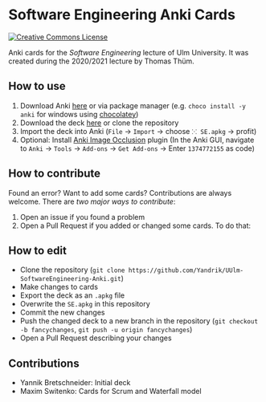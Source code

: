 # Software Engineering Anki Cards
<a rel="license" href="http://creativecommons.org/licenses/by-nc-sa/4.0/"><img alt="Creative Commons License" style="border-width:0" src="https://i.creativecommons.org/l/by-nc-sa/4.0/88x31.png" /></a>

Anki cards for the *Software Engineering* lecture of Ulm University.
It was created during the 2020/2021 lecture by Thomas Thüm.

## How to use

1. Download Anki [here](https://apps.ankiweb.net/) or via package manager
  (e.g. `choco install -y anki` for windows using [chocolatey](https://chocolatey.org))
2. Download the deck [here](https://github.com/Yandrik/UUlm-SoftwareEngineering-Anki/releases) or clone the repository
3. Import the deck into Anki (`File` -> `Import` -> choose `⁙ SE.apkg` -> profit)
4. Optional: Install [Anki Image Occlusion](https://ankiweb.net/shared/info/1374772155) plugin (In the Anki GUI, navigate to `Anki` -> `Tools` -> `Add-ons` -> `Get Add-ons` -> Enter `1374772155` as code)

## How to contribute
Found an error? Want to add some cards? Contributions are always welcome. There are *two major ways to contribute*:

1. Open an issue if you found a problem
2. Open a Pull Request if you added or changed some cards. To do that:

## How to edit

* Clone the repository (`git clone https://github.com/Yandrik/UUlm-SoftwareEngineering-Anki.git`)
* Make changes to cards
* Export the deck as an `.apkg` file
* Overwrite the `SE.apkg` in this repository
* Commit the new changes 
* Push the changed deck to a new branch in the repository (`git checkout -b fancychanges`, `git push -u origin fancychanges`)
* Open a Pull Request describing your changes

## Contributions

* Yannik Bretschneider: Initial deck
* Maxim Switenko: Cards for Scrum and Waterfall model
